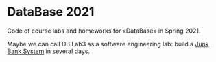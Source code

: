 # DataBase 2021

Code of course labs and homeworks for «DataBase» in Spring 2021.

Maybe we can call DB Lab3 as a software engineering lab: build a [Junk Bank System](https://github.com/iBug/Junk-Bank-System) in several days.
